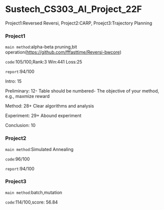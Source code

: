 # Sustech_CS303_AI_Project_22F
Project1:Reversed Reversi, Project2:CARP, Proejct3:Trajectory Planning


### Project1
`main method`:alpha-beta pruning,bit operation(https://github.com/fffasttime/Reversi-bwcore)

`code`:105/100,Rank:3 Win:441 Loss:25

`report`:94/100

Intro: 15

Preliminary: 12- Table should be numbered- The objective of your method, e.g., maxmize reward

Method: 28+ Clear algorithms and analysis

Experiment: 29+ Abound experiment

Conclusion: 10    

### Project2
`main method`:Simulated Annealing

`code`:96/100

`report`:94/100

### Project3
`main method`:batch,mutation

`code`:114/100,score: 56.84
